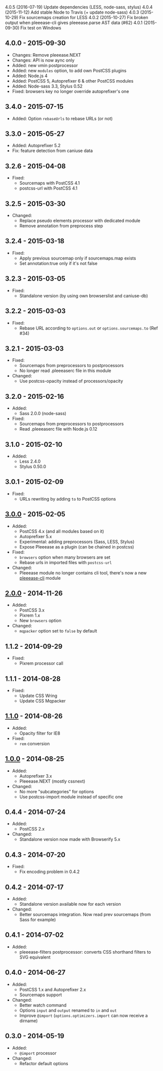 4.0.5 (2016-07-19) Update dependencies (LESS, node-sass, stylus)
4.0.4 (2015-11-12) Add stable Node to Travis (+ update node-sass)
4.0.3 (2015-10-29) Fix sourcemaps creation for LESS
4.0.2 (2015-10-27) Fix broken output when pleeease-cli gives pleeease.parse AST data (#62)
4.0.1 (2015-09-30) Fix test on Windows

## 4.0.0 - 2015-09-30

* Changes: Remove pleeease.NEXT
* Changes: API is now aync only
* Added: new vmin postprocessor
* Added: new `modules` option, to add own PostCSS plugins
* Added: Node.js 4
* Added: PostCSS 5, Autoprefixer 6 & other PostCSS modules
* Added: Node-sass 3.3, Stylus 0.52
* Fixed: browsers key no longer override autoprefixer's one

## 3.4.0 - 2015-07-15

* Added: Option `rebaseUrls` to rebase URLs (or not)

## 3.3.0 - 2015-05-27

* Added: Autoprefixer 5.2
* Fix: feature detection from caniuse data

## 3.2.6 - 2015-04-08

* Fixed:
  * Sourcemaps with PostCSS 4.1
  * postcss-url with PostCSS 4.1

## 3.2.5 - 2015-03-30

* Changed:
  * Replace pseudo elements processor with dedicated module
  * Remove annotation from preprocess step

## 3.2.4 - 2015-03-18

* Fixed:
  * Apply previous sourcemap only if sourcemaps.map exists
  * Set annotation:true only if it's not false

## 3.2.3 - 2015-03-05

* Fixed:
  * Standalone version (by using own browserslist and caniuse-db)

## 3.2.2 - 2015-03-03

* Fixed:
  * Rebase URL according to `options.out` or `options.sourcemaps.to` (Ref #34)

## 3.2.1 - 2015-03-03

* Fixed:
  * Sourcemaps from preprocessors to postprocessors
  * No longer read .pleeeaserc file in this module
* Changed:
  * Use postcss-opacity instead of processors/opacity

## 3.2.0 - 2015-02-16

* Added:
  * Sass 2.0.0 (node-sass)
* Fixed:
  * Sourcemaps from preprocessors to postprocessors
  * Read .pleeeaserc file with Node.js 0.12

## 3.1.0 - 2015-02-10

* Added:
  * Less 2.4.0
  * Stylus 0.50.0

## 3.0.1 - 2015-02-09

* Fixed:
  * URLs rewriting by adding `to` to PostCSS options

## [3.0.0] - 2015-02-05

* Added:
  * PostCSS 4.x (and all modules based on it)
  * Autoprefixer 5.x
  * Experimental: adding preprocessors (Sass, LESS, Stylus)
  * Expose Pleeease as a plugin (can be chained in postcss)
* Fixed:
  * `browsers` option when many browsers are set
  * Rebase urls in imported files with `postcss-url`
* Changed:
  * Pleeease module no longer contains cli tool, there's now a new [pleeease-cli](https://github.com/iamvdo/pleeease-cli) module

## [2.0.0] - 2014-11-26

* Added:
  * PostCSS 3.x
  * Pixrem 1.x
  * New `browsers` option
* Changed:
  * `mqpacker` option set to `false` by default

## 1.1.2 - 2014-09-29

* Fixed:
  * Pixrem processor call

## 1.1.1 - 2014-08-28

* Fixed:
  * Update CSS Wring
  * Update CSS Mqpacker

## [1.1.0] - 2014-08-26

* Added:
  * Opacity filter for IE8
* Fixed:
  * `rem` conversion

## [1.0.0] - 2014-08-25

* Added:
  * Autoprefixer 3.x
  * Pleeease.NEXT (mostly cssnext)
* Changed:
  * No more "subcategories" for options
  * Use postcss-import module instead of specific one

## 0.4.4 - 2014-07-24

* Added:
  * PostCSS 2.x
* Changed:
  * Standalone version now made with Browserify 5.x

## 0.4.3 - 2014-07-20

* Fixed:
  * Fix encoding problem in 0.4.2

## 0.4.2 - 2014-07-17

* Added:
  * Standalone version available now for each version
* Changed:
  * Better sourcemaps integration. Now read prev sourcemaps (from Sass for example)


## 0.4.1 - 2014-07-02

* Added:
  * pleeease-filters postprocessor: converts CSS shorthand filters to SVG equivalent

## 0.4.0 - 2014-06-27

* Added:
  * PostCSS 1.x and Autoprefixer 2.x
  * Sourcemaps support
* Changed:
  * Better watch command
  * Options `input` and `output` renamed to `in` and `out`
  * Improve `@import` (`options.optimizers.import` can now receive a dirname)

## 0.3.0 - 2014-05-19
* Added:
  * `@import` processor
* Changed:
  * Refactor default options

[1.0.0]: https://github.com/iamvdo/pleeease/releases/tag/1.0.0
[1.1.0]: https://github.com/iamvdo/pleeease/releases/tag/1.1.0
[2.0.0]: https://github.com/iamvdo/pleeease/releases/tag/2.0.0
[3.0.0]: https://github.com/iamvdo/pleeease/releases/tag/3.0.0